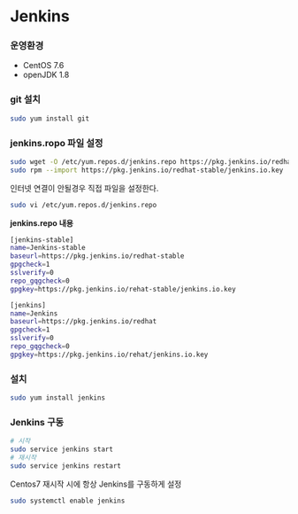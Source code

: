 # Jenkins

### 운영환경
* CentOS 7.6
* openJDK 1.8

### git 설치
```sh
sudo yum install git
```

### jenkins.ropo 파일 설정
```sh
sudo wget -O /etc/yum.repos.d/jenkins.repo https://pkg.jenkins.io/redhat-stable/jenkins.repo
sudo rpm --import https://pkg.jenkins.io/redhat-stable/jenkins.io.key
```

인터넷 연결이 안될경우 직접 파일을 설정한다.
```sh
sudo vi /etc/yum.repos.d/jenkins.repo
```
**jenkins.repo 내용**
```sh
[jenkins-stable]
name=Jenkins-stable
baseurl=https://pkg.jenkins.io/redhat-stable
gpgcheck=1
sslverify=0
repo_gqgcheck=0
gpgkey=https://pkg.jenkins.io/rehat-stable/jenkins.io.key

[jenkins]
name=Jenkins
baseurl=https://pkg.jenkins.io/redhat
gpgcheck=1
sslverify=0
repo_gqgcheck=0
gpgkey=https://pkg.jenkins.io/rehat/jenkins.io.key
```

### 설치
```sh
sudo yum install jenkins
```

### Jenkins 구동
```sh
# 시작
sudo service jenkins start
# 재시작
sudo service jenkins restart
```

Centos7 재시작 시에 항상 Jenkins를 구동하게 설정
```sh
sudo systemctl enable jenkins
```
